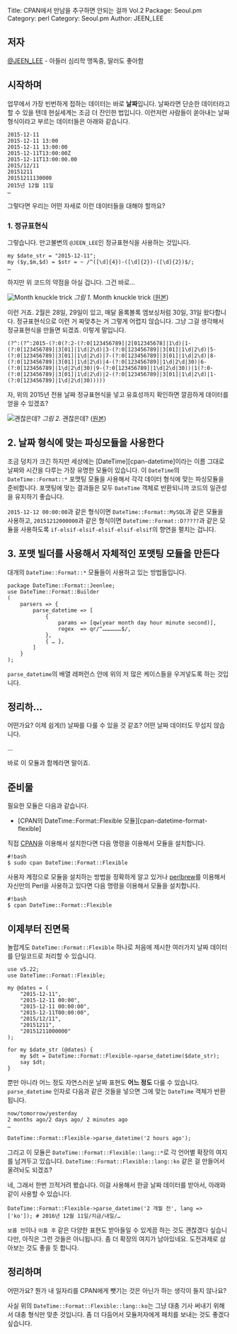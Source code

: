 Title:    CPAN에서 만남을 추구하면 안되는 걸까 Vol.2
Package:  Seoul.pm
Category: perl
Category: Seoul.pm
Author:   JEEN_LEE


## 저자

[@JEEN_LEE][twitter-jeen_lee] - 아들러 심리학 맹독중, 딸러도 좋아함

## 시작하며

업무에서 가장 빈번하게 접하는 데이터는 바로 **날짜**입니다. 날짜라면 단순한 데이터라고 할 수 있을 텐데 현실세계는 조금 더 잔인한 법입니다. 이런저런 사람들이 쏟아내는 날짜형식이라고 부르는 데이터들은 아래와 같습니다.

    2015-12-11
    2015-12-11 13:00
    2015-12-11 13:00:00
    2015-12-11T13:00:00Z
    2015-12-11T13:00:00.00
    2015/12/11
    20151211
    20151211130000
    2015년 12월 11일
    …

그렇다면 우리는 어떤 자세로 이런 데이터들을 대해야 할까요?

### 1. 정규표현식

그렇습니다. 만고불변의 `@JEEN_LEE`인 정규표현식을 사용하는 것입니다.

    my $date_str = "2015-12-11";
    my ($y,$m,$d) = $str = ~ /^([\d]{4})-([\d]{2})-([\d]{2})$/;
    …

하지만 위 코드의 약점을 아실 겁니다. 그건 바로…

![Month knuckle trick][img-1-resize]
*그림 1.* Month knuckle trick ([원본][img-1])

이런 거죠. 2월은 28일, 29일이 있고, 매달 올록볼록 엠보싱처럼 30일, 31일 왔다합니다. 정규표현식으로 이런 거 짜맞추는 거 그렇게 어렵지 않습니다. 그냥 그걸 생각해서 정규표현식을 만들면 되겠죠. 이렇게 말입니다.

    (?^:(?^:2015-(?:0(?:2-(?:0[123456789]|2[012345678]|1\d)|1-(?:0[123456789]|3[01]|1\d|2\d)|3-(?:0[123456789]|3[01]|1\d|2\d)|5-(?:0[123456789]|3[01]|1\d|2\d)|7-(?:0[123456789]|3[01]|1\d|2\d)|8-(?:0[123456789]|3[01]|1\d|2\d)|4-(?:0[123456789]|1\d|2\d|30)|6-(?:0[123456789]|1\d|2\d|30)|9-(?:0[123456789]|1\d|2\d|30))|1(?:0-(?:0[123456789]|3[01]|1\d|2\d)|2-(?:0[123456789]|3[01]|1\d|2\d)|1-(?:0[123456789]|1\d|2\d|30)))))

자, 위의 2015년 전용 날짜 정규표현식을 넣고 유효성까지 확인하면 깔끔하게 데이터를 얻을 수 있겠죠?

![괜찮은데?][img-2-resize]
*그림 2.* 괜찮은데? ([원본][img-2])


## 2. 날짜 형식에 맞는 파싱모듈을 사용한다

조금 덩치가 크긴 하지만 세상에는 [DateTime][cpan-datetime]이라는 이름 그대로 날짜와 시간을 다루는 가장 유명한 모듈이 있습니다. 이 `DateTime`의 `DateTime::Format::*` 포맷팅 모듈을 사용해서 각각 데이터 형식에 맞는 파싱모듈을 준비합니다. 포맷팅에 맞는 결과들은 모두 `DateTime` 객체로 반환되니까 코드의 일관성을 유지하기 좋습니다.

`2015-12-12 00:00:00`과 같은 형식이면 `DateTime::Format::MySQL`과 같은 모듈을 사용하고, `20151212000000`과 같은 형식이면 `DateTime::Format::D?????`과 같은 모듈을 사용하도록 `if-elsif-elsif-elsif-elsif-elsif`의 향연을 펼치는 겁니다.

## 3. 포맷 빌더를 사용해서 자체적인 포맷팅 모듈을 만든다

대개의 `DateTime::Format::*` 모듈들이 사용하고 있는 방법들입니다. 

    package DateTime::Format::Jeenlee;
    use DateTime::Format::Builder
    (
        parsers => {
            parse_datetime => [
                {
                    params => [qw(year month day hour minute second)],
                    regex  => qr/^………………$/,
                },
                { … },
            ]
        }
    );

`parse_datetime`의 배열 레퍼런스 안에 위의 저 많은 케이스들을 우겨넣도록 하는 것입니다.

## 정리하…

어떤가요? 이제 쉽게(!) 날짜를 다룰 수 있을 것 같죠? 어떤 날짜 데이터도 무섭지 않습니다.

…

바로 이 모듈과 함께라면 말이죠.

## 준비물

필요한 모듈은 다음과 같습니다.

- [CPAN의 DateTime::Format::Flexible 모듈][cpan-datetime-format-flexible]

직접 [CPAN][cpan]을 이용해서 설치한다면 다음 명령을 이용해서 모듈을 설치합니다.

    #!bash
    $ sudo cpan DateTime::Format::Flexible

사용자 계정으로 모듈을 설치하는 방법을 정확하게 알고 있거나
[perlbrew][home-perlbrew]를 이용해서 자신만의 Perl을 사용하고 있다면
다음 명령을 이용해서 모듈을 설치합니다.

    #!bash
    $ cpan DateTime::Format::Flexible

## 이제부터 진면목

놀랍게도 `DateTime::Format::Flexible` 하나로 처음에 제시한 여러가지 날짜 데이터를 단일코드로 처리할 수 있습니다.

    use v5.22;
    use DateTime::Format::Flexible;

    my @dates = (
        "2015-12-11",
        "2015-12-11 00:00",
        "2015-12-11 00:00:00",
        "2015-12-11T00:00:00",
        "2015/12/11",
        "20151211",
        "20151211000000"
    );

    for my $date_str (@dates) {
        my $dt = DateTime::Format::Flexible->parse_datetime($date_str);
        say $dt;
    }

뿐만 아니라 어느 정도 자연스러운 날짜 표현도 **어느 정도** 다룰 수 있습니다. `parse_datetime` 인자로 다음과 같은 것들을 넣으면 그에 맞는 `DateTime` 객체가 반환됩니다.

    now/tomorrow/yesterday
    2 months ago/2 days ago/ 2 minutes ago
    …

    DateTime::Format::Flexible->parse_datetime('2 hours ago');

그리고 이 모듈은 `DateTime::Format::Flexible::lang::*`로 각 언어별 확장의 여지를 남겨두고 있습니다. `DateTime::Format::Flexible::lang::ko` 같은 걸 만들어서 올려놔도 되겠죠?

<script src="https://gist.github.com/JEEN/3d05660a0fee0305a911.js"></script>

네, 그래서 한번 끄적거려 봤습니다. 이걸 사용해서 한글 날짜 데이터를 받아서, 아래와 같이 사용할 수 있습니다.
    
    DateTime::Format::Flexible->parse_datetime('2 개월 전', lang => ['ko']); # 2016년 12월 11일/지금/내일/…

`보름 전`이나 `이틀 후` 같은 다양한 표현도 받아들일 수 있게끔 하는 것도 괜찮겠다 싶습니다만, 아직은 그런 것들은 아니됩니다. 좀 더 확장의 여지가 남아있네요. 도전과제로 삼아보는 것도 좋을 듯 합니다.

## 정리하며

어떤가요? 뭔가 내 일자리를 CPAN에게 뺏기는 것은 아닌가 하는 생각이 들지 않나요?

사실 위의 `DateTime::Format::Flexible::lang::ko`는 그냥 대충 기사 써내기 위해서 대충 형식만 맞춘 것입니다. 좀 더 다듬어서 모듈저자에게 패치를 보내는 것도 좋겠다 싶습니다.


[img-1]:          2015-12-14-1.jpg
[img-2]:          2015-12-14-2.png

[img-1-resize]:   2015-12-14-1_r.jpg
[img-2-resize]:   2015-12-14-2_r.png


[cpan-time-moment]:     https://metacpan.org/pod/Time::Moment
[cpan]:                 http://www.cpan.org/
[home-perlbrew]:        http://perlbrew.pl/
[twitter-jeen_lee]:     http://twitter.com/#!/JEEN_LEE
